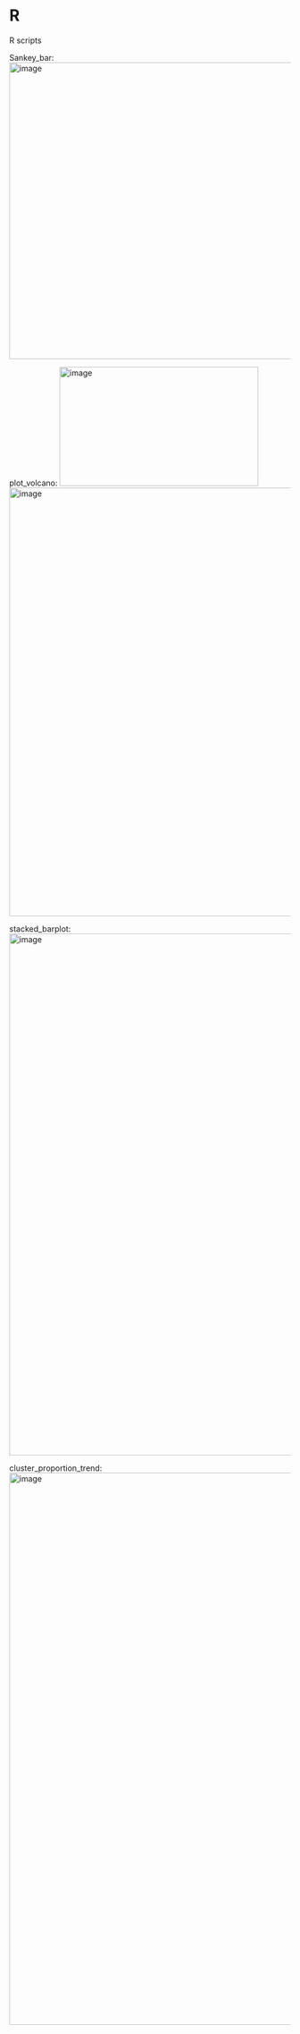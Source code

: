 # R
R scripts

Sankey_bar:
<img width="614" height="531" alt="image" src="https://github.com/user-attachments/assets/2fedd35a-d8c4-4f6f-a549-490fe17bc7eb" />


plot_volcano:
<img width="356" height="213" alt="image" src="https://github.com/user-attachments/assets/69fcccbc-92a4-4a83-b9a6-5b62e123bc14" />
<img width="762" height="767" alt="image" src="https://github.com/user-attachments/assets/d18e3baf-518c-4580-b606-9297cb73c472" />

stacked_barplot:
<img width="603" height="934" alt="image" src="https://github.com/user-attachments/assets/40e327b5-3cc5-4a7c-b291-d8b1d7ce8d84" />

cluster_proportion_trend:
<img width="522" height="988" alt="image" src="https://github.com/user-attachments/assets/982f0957-1ac8-496f-81bd-d19228c22485" />
